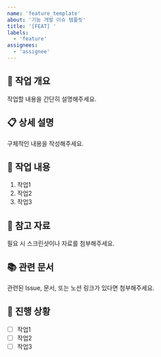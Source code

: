 ```yaml
---
name: 'feature_template'
about: '기능 개발 이슈 템플릿'
title: '[FEAT] '
labels:
  - 'feature'
assignees:
  - 'assignee'
---
```


## 🔧 작업 개요

작업할 내용을 간단히 설명해주세요.

## 📋 상세 설명

구체적인 내용을 작성해주세요.

## 📝 작업 내용

1. 작업1
2. 작업2
3. 작업3

## 📸 참고 자료

필요 시 스크린샷이나 자료를 첨부해주세요.

## 📚 관련 문서

관련된 Issue, 문서, 또는 노션 링크가 있다면 첨부해주세요.

## 🚀 진행 상황

- [ ] 작업1
- [ ] 작업2
- [ ] 작업3
